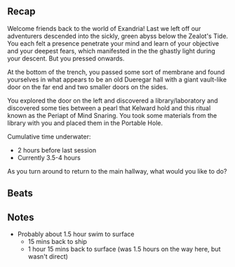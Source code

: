 ## Recap

Welcome friends back to the world of Exandria! Last we left off our adventurers descended into the sickly, green abyss below the Zealot's Tide. You each felt a presence penetrate your mind and learn of your objective and your deepest fears, which manifested in the the ghastly light during your descent. But you pressed onwards.

At the bottom of the trench, you passed some sort of membrane and found yourselves in what appears to be an old Dueregar hall with a giant vault-like door on the far end and two smaller doors on the sides.

You explored the door on the left and discovered a library/laboratory and discovered some ties between a pearl that Kelward hold and this ritual known as the Periapt of Mind Snaring. You took some materials from the library with you and placed them in the Portable Hole.

Cumulative time underwater:
* 2 hours before last session
* Currently 3.5-4 hours

As you turn around to return to the main hallway, what would you like to do?

## Beats

## Notes

* Probably about 1.5 hour swim to surface
	* 15 mins back to ship
	* 1 hour 15 mins back to surface (was 1.5 hours on the way here, but wasn't direct)
